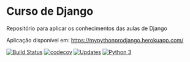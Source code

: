 # Curso de Django
Repositório para aplicar os conhecimentos das aulas de Django

Aplicação disponível em: https://mypythonprodjango.herokuapp.com/

[![Build Status](https://travis-ci.org/gbianka/curso-django.svg?branch=main)](https://travis-ci.org/gbianka/curso-django)
[![codecov](https://codecov.io/gh/gbianka/curso-django/branch/main/graph/badge.svg?token=NZZAIR77Y8)](undefined)
[![Updates](https://pyup.io/repos/github/gbianka/curso-django/shield.svg)](https://pyup.io/repos/github/gbianka/curso-django/)
[![Python 3](https://pyup.io/repos/github/gbianka/curso-django/python-3-shield.svg)](https://pyup.io/repos/github/gbianka/curso-django/)

